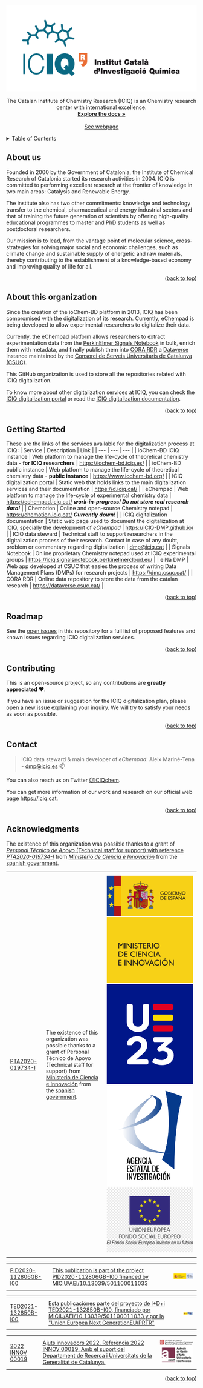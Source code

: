 <a name="readme-top"></a>

<!-- PROJECT LOGO -->
<br />
<div align="center">
  <a href="https://iciq.cat">
    <img src=".github/images/logo-ICIQ-horizontal-catalan.png" alt="Logo">
  </a>

  <p align="center">
    The Catalan Institute of Chemistry Research (ICIQ) is an Chemistry research center with international excellence.
    <br />
    <a href="https://iciq-dmp.github.io/"><strong>Explore the docs »</strong></a>
    <br />
    <br />
    <a href="https://iciq.cat">See webpage</a>
  </p>
</div>



<!-- TABLE OF CONTENTS -->
<details>
  <summary>Table of Contents</summary>
  <ol>
    <li><a href="#about-us">About us</a></li>
    <li><a href="#about-this-organization">About this organization</a></li>
    <li><a href="#getting-started">Getting Started</a></li>
    <li><a href="#roadmap">Roadmap</a></li>
    <li><a href="#contributing">Contributing</a></li>
    <li><a href="#contact">Contact</a></li>
    <li><a href="#acknowledgments">Acknowledgments</a></li>
  </ol>
</details>



<!-- ABOUT THE PROJECT -->
## About us
Founded in 2000 by the Government of Catalonia, the Institute of Chemical Research of Catalonia started its research 
activities in 2004. ICIQ is committed to performing excellent research at the frontier of knowledge in two main 
areas: Catalysis and Renewable Energy.

The institute also has two other commitments: knowledge and technology transfer to the chemical, pharmaceutical 
and energy industrial sectors and that of training the future generation of scientists by offering high-quality 
educational programmes to master and PhD students as well as postdoctoral researchers.

Our mission is to lead, from the vantage point of molecular science, cross-strategies for solving major social and 
economic challenges, such as climate change and sustainable supply of energetic and raw materials, thereby 
contributing to the establishment of a knowledge-based economy and improving quality of life for all.

<p align="right">(<a href="#readme-top">back to top</a>)</p>



## About this organization
Since the creation of the ioChem-BD platform in 2013, ICIQ has been compromised with the digitalization of 
its research. Currently, eChempad is being developed to allow experimental researchers to digitalize their
data. 

Currently, the eChempad platform allows researchers to extract experimentation data from the 
[PerkinElmer Signals Notebook](https://perkinelmerinformatics.com/products/research/signals-notebook-eln) in bulk, 
enrich them with metadata, and finally publish them into [CORA RDR](https://dataverse.csuc.cat/) a 
[Dataverse](https://dataverse.org/) instance maintained by the 
[Consorci de Serveis Universitaris de Catalunya (CSUC)](https://www.csuc.cat/en). 

This GitHub organization is used to store all the repositories related with ICIQ digitalization.

To know more about other digitalization services at ICIQ, you can check the 
[ICIQ digitalization portal](https://d.iciq.cat) or read the 
[ICIQ digitalization documentation](https://iciq-dmp.github.io/).

<p align="right">(<a href="#readme-top">back to top</a>)</p>


<!-- GETTING STARTED -->
## Getting Started
These are the links of the services available for the digitalization process at ICIQ:
| Service | Description | Link |
| --- | --- | --- |
| ioChem-BD ICIQ instance | Web platform to manage the life-cycle of theoretical chemistry data - **for ICIQ researchers** | https://iochem-bd.iciq.es/ |
| ioChem-BD public instance | Web platform to manage the life-cycle of theoretical chemistry data - **public instance** | https://www.iochem-bd.org/ |
| ICIQ digitalization portal | Static web that holds links to the main digitalization services and their documentation | https://d.iciq.cat/ |
| eChempad | Web platform to manage the life-cycle of experimental chemistry data | https://echempad.iciq.cat/ ***work-in-progress! Do not store real research data!*** |
| Chemotion | Online and open-source Chemistry notepad | https://chemotion.iciq.cat/ ***Currently down!*** |
| ICIQ digitalization documentation | Static web page used to document the digitalization at ICIQ, specially the development of *eChempad* | https://ICIQ-DMP.github.io/ |
| ICIQ data steward | Technical staff to support researchers in the digitalization process of their research. Contact in case of any doubt, problem or commentary regarding digitalization | [dmp@iciq.cat](dmp@iciq.cat) |
| Signals Notebook | Online proprietary Chemistry notepad used at ICIQ experimental groups | https://iciq.signalsnotebook.perkinelmercloud.eu/ |
| eiNa DMP | Web app developed at CSUC that easies the process of writing Data Management Plans (DMPs) for research projects | https://dmp.csuc.cat/ |
| CORA RDR | Online data repository to store the data from the catalan research | https://dataverse.csuc.cat/ |

<p align="right">(<a href="#readme-top">back to top</a>)</p>



<!-- ROADMAP -->
## Roadmap
See the [open issues](https://github.com/ICIQ-DMP/roadmap/issues) in this repository for a full list of proposed features and known issues regarding ICIQ digitalization services.

<p align="right">(<a href="#readme-top">back to top</a>)</p>



<!-- CONTRIBUTING -->
## Contributing
This is an open-source project, so any contributions are **greatly appreciated** ❤. 

If you have an issue or suggestion for the ICIQ digitalization plan, please 
[open a new issue](https://github.com/ICIQ-DMP/.github/issues/new) explaining your inquiry. We will try to satisfy your 
needs as soon as possible. 

<p align="right">(<a href="#readme-top">back to top</a>)</p>



<!-- CONTACT -->
## Contact

>ICIQ data steward & main developer of *eChempad*: Aleix Mariné-Tena - [dmp@iciq.es](dmp@iciq.es) 📫

You can also reach us on Twitter [@ICIQchem](https://twitter.com/ICIQchem).

You can get more information of our work and research on our official web page https://iciq.cat.

<p align="right">(<a href="#readme-top">back to top</a>)</p>



<!-- ACKNOWLEDGMENTS -->
## Acknowledgments
The existence of this organization was possible thanks to a grant of [*Personal Técnico de
Apoyo* (Technical staff for support) with reference *PTA2020-019734-I*](https://www.aei.gob.es/convocatorias/buscador-convocatorias/ayudas-contratos-personal-tecnico-apoyo-pta-2020)
from [*Ministerio de Ciencia e Innovación*](https://www.ciencia.gob.es/) from the [spanish government](https://www.lamoncloa.gob.es/Paginas/index.aspx).

<!-- Acknowledgement 1 -->
<div id="image-table" align="center">
    <table>
	    <tr>
    	    <td style="padding:10px">
                <a href="https://www.aei.gob.es/convocatorias/buscador-convocatorias/ayudas-contratos-personal-tecnico-apoyo-pta-2020">PTA2020-019734-I</a>
      	    </td>
            <td style="padding:10px">
                The existence of this organization was possible thanks to a grant of Personal Técnico de Apoyo (Technical staff for support) from <a href="https://www.ciencia.gob.es/">Ministerio de Ciencia e Innovación</a> from the <a href="https://www.lamoncloa.gob.es/Paginas/index.aspx">spanish government</a>.
            </td>
            <td style="padding:10px">
                <a href="https://www.lamoncloa.gob.es/Paginas/index.aspx"><img src=".github/images/logo_gobierno.svg" alt="Logo spanish government"></a>
                <a href="https://www.ciencia.gob.es/"><img src=".github/images/logo_ministerio_ciencia.svg" alt="Spanish ministry of Science and Innovation"></a>
                <a href="https://spanish-presidency.consilium.europa.eu/"><img src=".github/images/eu2023.svg" alt="Spanish presidency of the European Union"></a>
                <a href="https://www.aei.gob.es/"><img src=".github/images/logo_aei.svg" alt="Spanish Statal Investigation Agency "></a>
                <a href="https://ec.europa.eu/esf/home.jsp"><img src=".github/images/eu_fse.png" alt="European Social Funding"></a>
            </td>
        </tr>
    </table>
</div>

<!-- Acknowledgement 2 -->
<div id="image-table" align="center">
    <table>
	    <tr>
    	    <td style="padding:10px">
                <a href="https://www.ciencia.gob.es/">PID2020-112806GB-I00</a>
      	    </td>
            <td style="padding:10px">
                <a href="https://www.ciencia.gob.es/">This publication is part of the project PID2020-112806GB-I00 financed by MICIU/AEI/10.13039/501100011033</a>
            </td>
            <td style="padding:10px">
                <a href="https://www.ciencia.gob.es/"><img src=".github/images/PID2020-112806RB-I00-MICIU-AEI-10.13039-501100011033.png" alt="Logo Ministerio of Science, Innovation and Universities and the Spanish Statal Agency of Investigaction"></a>
            </td>
        </tr>
    </table>
</div>

<!-- Acknowledgement 3 -->
<div id="image-table" align="center">
    <table>
	    <tr>
    	    <td style="padding:10px">
                <a href="https://ec.europa.eu/esf/home.jsp">TED2021-132850B-I00</a>
      	    </td>
            <td style="padding:10px">
                <a href="https://ec.europa.eu/esf/home.jsp">Esta publicaciónes parte del proyecto de I+D+i TED2021-132850B-I00, financiado por MICIU/AEI/10.13039/501100011033 y por la "Union Europea Next GenerationEU/PRTR"</a>
            </td>
            <td style="padding:10px">
                <a href="https://ec.europa.eu/esf/home.jsp"><img src=".github/images/TED2021-132850B-I00-MICIU-AEI-10.13039-501100011033_y_Union_Europea_Next_GenerationEU_PRTR.png" alt="European Social Funding"></a>
            </td>
        </tr>
    </table>
</div>

<!-- Acknowledgement 4 -->
<div id="image-table" align="center">
    <table>
	    <tr>
    	    <td style="padding:10px">
                <a href="https://ec.europa.eu/esf/home.jsp">2022 INNOV 00019</a>
      	    </td>
            <td style="padding:10px">
                <a href="https://ec.europa.eu/esf/home.jsp">Ajuts innovadors 2022. Referència 2022 INNOV 00019. Amb el suport del Departament de Recerca i Universitats de la Generalitat de Catalunya.</a>
            </td>
            <td style="padding:10px">
                <a href="https://ec.europa.eu/esf/home.jsp"><img src=".github/images/Generalitat_de_Catalunya.png" alt="European Social Funding"></a>
                <a href="https://ec.europa.eu/esf/home.jsp"><img src=".github/images/Agència_de_Gestió_d'Ajuts_Universitaris_i_de_recerca.png" alt="European Social Funding"></a>
            </td>
        </tr>
    </table>
</div>

<p align="right">(<a href="#readme-top">back to top</a>)</p>
